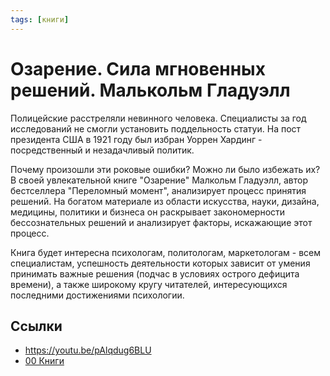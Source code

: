 ```yaml
---
tags: [книги]
---
```

# Озарение. Сила мгновенных решений. Малькольм Гладуэлл

Полицейские расстреляли невинного человека. Специалисты за год исследований не смогли установить поддельность статуи. На пост президента США в 1921 году был избран Уоррен Хардинг - посредственный и незадачливый политик.

Почему произошли эти роковые ошибки? Можно ли было избежать их? В своей увлекательной книге "Озарение" Малкольм Гладуэлл, автор бестселлера "Переломный момент", анализирует процесс принятия решений. На богатом материале из области искусства, науки, дизайна, медицины, политики и бизнеса он раскрывает закономерности бессознательных решений и анализирует факторы, искажающие этот процесс.

Книга будет интересна психологам, политологам, маркетологам - всем специалистам, успешность деятельности которых зависит от умения принимать важные решения (подчас в условиях острого дефицита времени), а также широкому кругу читателей, интересующихся последними достижениями психологии.

## Ссылки

* https://youtu.be/pAlqdug6BLU
* [00 Книги](00%20%D0%9A%D0%BD%D0%B8%D0%B3%D0%B8.md)